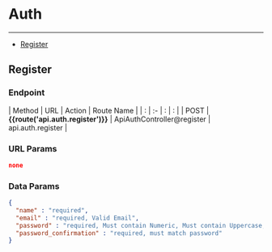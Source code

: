 # Auth

---
- [Register](#register)

<a name="register"></a>
## Register

### Endpoint

| Method | URL   | Action | Route Name |
| : |   :-   |  :  | : |
| POST | **{{route('api.auth.register')}}** | ApiAuthController@register | api.auth.register |

### URL Params

```json
none
```

### Data Params

```json
{
  "name" : "required",
  "email" : "required, Valid Email",
  "password" : "required, Must contain Numeric, Must contain Uppercase, Min Length: 8",
  "password_confirmation" : "required, must match password"
}
```
